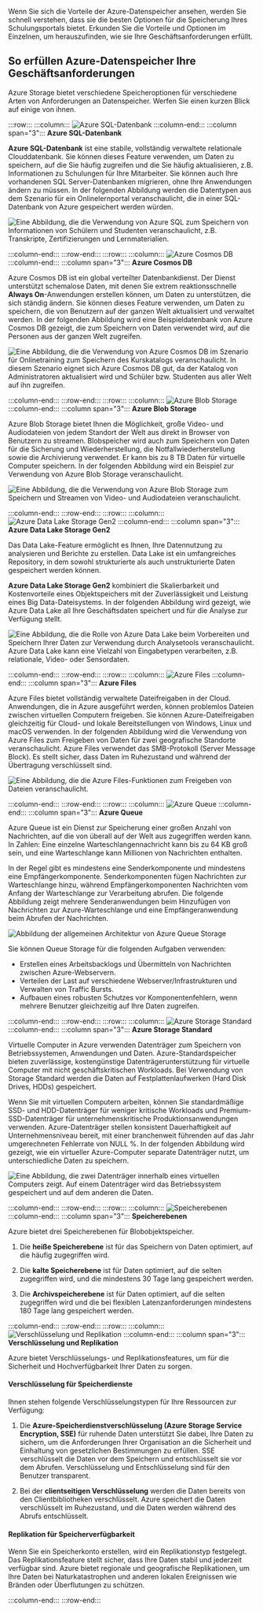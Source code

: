 Wenn Sie sich die Vorteile der Azure-Datenspeicher ansehen, werden Sie schnell verstehen, dass sie die besten Optionen für die Speicherung Ihres Schulungsportals bietet. Erkunden Sie die Vorteile und Optionen im Einzelnen, um herauszufinden, wie sie Ihre Geschäftsanforderungen erfüllt.

## <a name="how-azure-data-storage-can-meet-your-business-storage-needs"></a>So erfüllen Azure-Datenspeicher Ihre Geschäftsanforderungen

Azure Storage bietet verschiedene Speicheroptionen für verschiedene Arten von Anforderungen an Datenspeicher. Werfen Sie einen kurzen Blick auf einige von ihnen.

:::row:::
  :::column:::
    ![Azure SQL-Datenbank](../media/3-azure-sql-db.png)
  :::column-end:::
    :::column span="3"::: **Azure SQL-Datenbank**

**Azure SQL-Datenbank** ist eine stabile, vollständig verwaltete relationale Clouddatenbank. Sie können dieses Feature verwenden, um Daten zu speichern, auf die Sie häufig zugreifen und die Sie häufig aktualisieren, z.B. Informationen zu Schulungen für Ihre Mitarbeiter. Sie können auch Ihre vorhandenen SQL Server-Datenbanken migrieren, ohne Ihre Anwendungen ändern zu müssen. In der folgenden Abbildung werden die Datentypen aus dem Szenario für ein Onlinelernportal veranschaulicht, die in einer SQL-Datenbank von Azure gespeichert werden würden.

![Eine Abbildung, die die Verwendung von Azure SQL zum Speichern von Informationen von Schülern und Studenten veranschaulicht, z.B. Transkripte, Zertifizierungen und Lernmaterialien.](../media/3-Azure_SQL.png)

:::column-end:::
:::row-end:::
:::row:::
  :::column:::
    ![Azure Cosmos DB](../media/3-cosmos-db.png)
  :::column-end:::
    :::column span="3"::: **Azure Cosmos DB**

Azure Cosmos DB ist ein global verteilter Datenbankdienst. Der Dienst unterstützt schemalose Daten, mit denen Sie extrem reaktionsschnelle **Always On**-Anwendungen erstellen können, um Daten zu unterstützen, die sich ständig ändern. Sie können dieses Feature verwenden, um Daten zu speichern, die von Benutzern auf der ganzen Welt aktualisiert und verwaltet werden. In der folgenden Abbildung wird eine Beispieldatenbank von Azure Cosmos DB gezeigt, die zum Speichern von Daten verwendet wird, auf die Personen aus der ganzen Welt zugreifen.

![Eine Abbildung, die die Verwendung von Azure Cosmos DB im Szenario für Onlinetraining zum Speichern des Kurskatalogs veranschaulicht. In diesem Szenario eignet sich Azure Cosmos DB gut, da der Katalog von Administratoren aktualisiert wird und Schüler bzw. Studenten aus aller Welt auf ihn zugreifen.](../media/3-Azure_cosmos_db.png)

:::column-end:::
:::row-end:::
:::row:::
  :::column:::
    ![Azure Blob Storage](../media/3-azure-blob-storage.png)
  :::column-end:::
    :::column span="3"::: **Azure Blob Storage**

Azure Blob Storage bietet Ihnen die Möglichkeit, große Video- und Audiodateien von jedem Standort der Welt aus direkt in Browser von Benutzern zu streamen. Blobspeicher wird auch zum Speichern von Daten für die Sicherung und Wiederherstellung, die Notfallwiederherstellung sowie die Archivierung verwendet. Er kann bis zu 8 TB Daten für virtuelle Computer speichern. In der folgenden Abbildung wird ein Beispiel zur Verwendung von Azure Blob Storage veranschaulicht.

![Eine Abbildung, die die Verwendung von Azure Blob Storage zum Speichern und Streamen von Video- und Audiodateien veranschaulicht.](../media/3-Azure_blob.png)

:::column-end:::
:::row-end:::
:::row:::
  :::column:::
    ![Azure Data Lake Storage Gen2](../media/3-azure-data-lake.png)
  :::column-end:::
    :::column span="3"::: **Azure Data Lake Storage Gen2**

Das Data Lake-Feature ermöglicht es Ihnen, Ihre Datennutzung zu analysieren und Berichte zu erstellen. Data Lake ist ein umfangreiches Repository, in dem sowohl strukturierte als auch unstrukturierte Daten gespeichert werden können.

**Azure Data Lake Storage Gen2** kombiniert die Skalierbarkeit und Kostenvorteile eines Objektspeichers mit der Zuverlässigkeit und Leistung eines Big Data-Dateisystems. In der folgenden Abbildung wird gezeigt, wie Azure Data Lake all Ihre Geschäftsdaten speichert und für die Analyse zur Verfügung stellt.

![Eine Abbildung, die die Rolle von Azure Data Lake beim Vorbereiten und Speichern Ihrer Daten zur Verwendung durch Analysetools veranschaulicht. Azure Data Lake kann eine Vielzahl von Eingabetypen verarbeiten, z.B. relationale, Video- oder Sensordaten.](../media/3-Data_lake_store_concept.png)

:::column-end:::
:::row-end:::
:::row:::
  :::column:::
    ![Azure Files](../media/3-azure-files.png)
  :::column-end:::
    :::column span="3"::: **Azure Files**

Azure Files bietet vollständig verwaltete Dateifreigaben in der Cloud. Anwendungen, die in Azure ausgeführt werden, können problemlos Dateien zwischen virtuellen Computern freigeben. Sie können Azure-Dateifreigaben gleichzeitig für Cloud- und lokale Bereitstellungen von Windows, Linux und macOS verwenden. In der folgenden Abbildung wird die Verwendung von Azure Files zum Freigeben von Daten für zwei geografische Standorte veranschaulicht. Azure Files verwendet das SMB-Protokoll (Server Message Block). Es stellt sicher, dass Daten im Ruhezustand und während der Übertragung verschlüsselt sind.

![Eine Abbildung, die die Azure Files-Funktionen zum Freigeben von Dateien veranschaulicht. ](../media/3-Azure_Files.png)

:::column-end:::
:::row-end:::
:::row:::
  :::column:::
    ![Azure Queue](../media/3-azure-queue.png)
  :::column-end:::
    :::column span="3"::: **Azure Queue**

Azure Queue ist ein Dienst zur Speicherung einer großen Anzahl von Nachrichten, auf die von überall auf der Welt aus zugegriffen werden kann. In Zahlen: Eine einzelne Warteschlangennachricht kann bis zu 64 KB groß sein, und eine Warteschlange kann Millionen von Nachrichten enthalten.

In der Regel gibt es mindestens eine Senderkomponente und mindestens eine Empfängerkomponente. Senderkomponenten fügen Nachrichten zur Warteschlange hinzu, während Empfängerkomponenten Nachrichten vom Anfang der Warteschlange zur Verarbeitung abrufen. Die folgende Abbildung zeigt mehrere Senderanwendungen beim Hinzufügen von Nachrichten zur Azure-Warteschlange und eine Empfängeranwendung beim Abrufen der Nachrichten.

![Abbildung der allgemeinen Architektur von Azure Queue Storage](../media/3-Azure_Queue.png)

Sie können Queue Storage für die folgenden Aufgaben verwenden:

- Erstellen eines Arbeitsbacklogs und Übermitteln von Nachrichten zwischen Azure-Webservern.
- Verteilen der Last auf verschiedene Webserver/Infrastrukturen und Verwalten von Traffic Bursts.
- Aufbauen eines robusten Schutzes vor Komponentenfehlern, wenn mehrere Benutzer gleichzeitig auf Ihre Daten zugreifen.

:::column-end:::
:::row-end:::
:::row:::
  :::column:::
    ![Azure Storage Standard](../media/3-azure-standard-storage.png)
  :::column-end:::
    :::column span="3"::: **Azure Storage Standard**

Virtuelle Computer in Azure verwenden Datenträger zum Speichern von Betriebssystemen, Anwendungen und Daten. Azure-Standardspeicher bieten zuverlässige, kostengünstige Datenträgerunterstützung für virtuelle Computer mit nicht geschäftskritischen Workloads. Bei Verwendung von Storage Standard werden die Daten auf Festplattenlaufwerken (Hard Disk Drives, HDDs) gespeichert.

Wenn Sie mit virtuellen Computern arbeiten, können Sie standardmäßige SSD- und HDD-Datenträger für weniger kritische Workloads und Premium-SSD-Datenträger für unternehmenskritische Produktionsanwendungen verwenden. Azure-Datenträger stellen konsistent Dauerhaftigkeit auf Unternehmensniveau bereit, mit einer branchenweit führenden auf das Jahr umgerechneten Fehlerrate von NULL %. In der folgenden Abbildung wird gezeigt, wie ein virtueller Azure-Computer separate Datenträger nutzt, um unterschiedliche Daten zu speichern.

![Eine Abbildung, die zwei Datenträger innerhalb eines virtuellen Computers zeigt. Auf einem Datenträger wird das Betriebssystem gespeichert und auf dem anderen die Daten.](../media/3-Azure_disks.png)

:::column-end:::
:::row-end:::
:::row:::
  :::column:::
    ![Speicherebenen](../media/3-storage-tiers.png)
  :::column-end:::
    :::column span="3"::: **Speicherebenen**

Azure bietet drei Speicherebenen für Blobobjektspeicher.

1. Die **heiße Speicherebene** ist für das Speichern von Daten optimiert, auf die häufig zugegriffen wird.

1. Die **kalte Speicherebene** ist für Daten optimiert, auf die selten zugegriffen wird, und die mindestens 30 Tage lang gespeichert werden.

1. Die **Archivspeicherebene** ist für Daten optimiert, auf die selten zugegriffen wird und die bei flexiblen Latenzanforderungen mindestens 180 Tage lang gespeichert werden.

:::column-end:::
:::row-end:::
:::row:::
  :::column:::
    ![Verschlüsselung und Replikation](../media/3-azure-storage-encryption.png)
  :::column-end:::
    :::column span="3"::: **Verschlüsselung und Replikation**

Azure bietet Verschlüsselungs- und Replikationsfeatures, um für die Sicherheit und Hochverfügbarkeit Ihrer Daten zu sorgen.

#### <a name="encryption-for-storage-services"></a>Verschlüsselung für Speicherdienste

Ihnen stehen folgende Verschlüsselungstypen für Ihre Ressourcen zur Verfügung:

1. Die **Azure-Speicherdienstverschlüsselung (Azure Storage Service Encryption, SSE)** für ruhende Daten unterstützt Sie dabei, Ihre Daten zu sichern, um die Anforderungen Ihrer Organisation an die Sicherheit und Einhaltung von gesetzlichen Bestimmungen zu erfüllen. SSE verschlüsselt die Daten vor dem Speichern und entschlüsselt sie vor dem Abrufen. Verschlüsselung und Entschlüsselung sind für den Benutzer transparent.

1. Bei der **clientseitigen Verschlüsselung** werden die Daten bereits von den Clientbibliotheken verschlüsselt. Azure speichert die Daten verschlüsselt im Ruhezustand, und die Daten werden während des Abrufs entschlüsselt.

#### <a name="replication-for-storage-availability"></a>Replikation für Speicherverfügbarkeit

Wenn Sie ein Speicherkonto erstellen, wird ein Replikationstyp festgelegt. Das Replikationsfeature stellt sicher, dass Ihre Daten stabil und jederzeit verfügbar sind. Azure bietet regionale und geografische Replikationen, um Ihre Daten bei Naturkatastrophen und anderen lokalen Ereignissen wie Bränden oder Überflutungen zu schützen.

  :::column-end:::
:::row-end:::